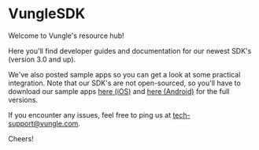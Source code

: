 # VungleSDK

Welcome to Vungle's resource hub!

Here you'll find developer guides and documentation for our newest SDK's (version 3.0 and up). 

We've also posted sample apps so you can get a look at some practical integration. Note that our SDK's are not open-sourced, so you'll have to download our sample apps [here (iOS)](https://v.vungle.com/dev/ios) and [here (Android)](https://v.vungle.com/dev/android) for the full versions.

If you encounter any issues, feel free to ping us at tech-support@vungle.com.

Cheers!
